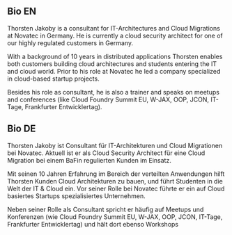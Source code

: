 ## Bio EN
Thorsten Jakoby is a consultant for IT-Architectures and Cloud Migrations at Novatec in Germany. He is currently a cloud security architect for one of our highly regulated customers in Germany.

With a background of 10 years in distributed applications Thorsten enables both customers building cloud architectures and students entering the IT and cloud world. Prior to his role at Novatec he led a company specialized in cloud-based startup projects. 

Besides his role as consultant, he is also a trainer and speaks on meetups and conferences (like Cloud Foundry Summit EU, W-JAX, OOP, JCON, IT-Tage, Frankfurter Entwicklertag).

## Bio DE
Thorsten Jakoby ist Consultant für IT-Architekturen und Cloud Migrationen bei Novatec. Aktuell ist er als Cloud Security Architect für eine Cloud Migration bei einem BaFin regulierten Kunden im Einsatz. 

Mit seinen 10 Jahren Erfahrung im Bereich der verteilten Anwendungen hilft Thorsten Kunden Cloud Architekturen zu bauen, und führt Studenten in die Welt der IT & Cloud ein. Vor seiner Rolle bei Novatec führte er ein auf Cloud basiertes Startups spezialisiertes Unternehmen. 

Neben seiner Rolle als Consultant spricht er häufig auf Meetups und Konferenzen (wie Cloud Foundry Summit EU, W-JAX, OOP, JCON, IT-Tage, Frankfurter Entwicklertag) und hält dort ebenso Workshops

